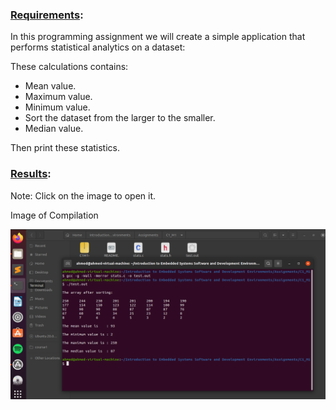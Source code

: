 ### <ins>Requirements</ins>:  

In this programming assignment we will create a simple application that performs statistical analytics on a dataset:

These calculations contains: 
- Mean value. 
- Maximum value.
- Minimum value. 
- Sort the dataset from the larger to the smaller.
- Median value.

Then print these statistics.


### <ins>Results</ins>:  

Note: Click on the image to open it.

Image of Compilation

![alt text](https://github.com/AhmedHassan95/Makefile/blob/master/Assignments/C1_M1/C1M1.png)

